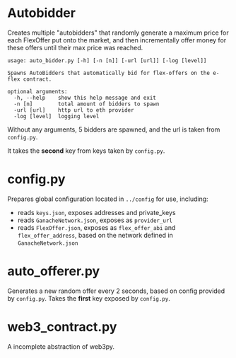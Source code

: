 # Autobidder

Creates multiple "autobidders" that randomly generate a maximum price for each FlexOffer put onto the market, and then incrementally offer money for these offers until their max price was reached.


```
usage: auto_bidder.py [-h] [-n [n]] [-url [url]] [-log [level]]

Spawns AutoBidders that automatically bid for flex-offers on the e-flex contract.

optional arguments:
  -h, --help    show this help message and exit
  -n [n]        total amount of bidders to spawn
  -url [url]    http url to eth provider
  -log [level]  logging level
```

Without any arguments, 5 bidders are spawned, and the url is taken from `config.py`.

It takes the **second** key from keys taken by `config.py`.



# config.py

Prepares global configuration located in `../config` for use, including:

* reads `keys.json`, exposes addresses and private_keys
* reads `GanacheNetwork.json`, exposes as `provider_url`
* reads `FlexOffer.json`, exposes as `flex_offer_abi` and `flex_offer_address`, based on the network defined in `GanacheNetwork.json`


# auto_offerer.py

Generates a new random offer every 2 seconds, based on config provided by `config.py`. Takes the **first** key exposed by `config.py`.


# web3_contract.py

A incomplete abstraction of web3py. 